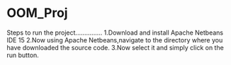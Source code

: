 # OOM_Proj
Steps to run the project...............
1.Download and install Apache Netbeans IDE 15
2.Now using Apache Netbeans,navigate to the directory where you have downloaded the source code.
3.Now select it and simply click on the run button.

